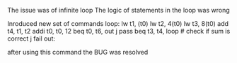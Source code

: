 The issue was of infinite loop 
The logic of statements in the loop was wrong

Inroduced new set of commands
loop:
	lw t1, (t0)
  lw t2, 4(t0)
  lw t3, 8(t0)
  add t4, t1, t2
  addi t0, t0, 12
  beq t0, t6, out
  j pass
  beq t3, t4, loop        # check if sum is correct
  j fail
out:

after using this command the BUG was resolved